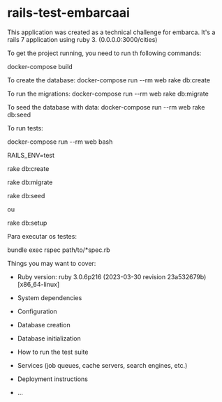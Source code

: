# rails-test-embarcaai

This application was created as a technical challenge for embarca. 
It's a rails 7 application using ruby 3. (0.0.0.0:3000/cities) 

To get the project running, you need to run th following commands:

docker-compose build

To create the database:
docker-compose run --rm web rake db:create

To run the migrations:
docker-compose run --rm web rake db:migrate

To seed the database with data:
docker-compose run --rm web rake db:seed

To run tests:

docker-compose run --rm web bash

RAILS_ENV=test

rake db:create

rake db:migrate

rake db:seed

ou 

rake db:setup

Para executar os testes:

bundle exec rspec path/to/*spec.rb 









Things you may want to cover:

* Ruby version: ruby 3.0.6p216 (2023-03-30 revision 23a532679b) [x86_64-linux]

* System dependencies

* Configuration

* Database creation

* Database initialization

* How to run the test suite

* Services (job queues, cache servers, search engines, etc.)

* Deployment instructions

* ...
